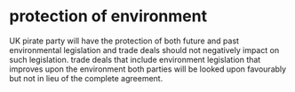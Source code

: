 protection of environment
==========================
UK pirate party will have the protection of both future and past environmental legislation and trade deals should not negatively impact on such legislation. trade deals that include environment legislation that improves upon the environment both parties will be looked upon favourably but not in lieu of the complete agreement.

